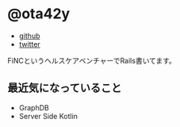 # @ota42y
- [github](https://github.com/ota42y)
- [twitter](https://twitter.com/ota42y)

FiNCというヘルスケアベンチャーでRails書いてます。  

## 最近気になっていること
- GraphDB
- Server Side Kotlin
